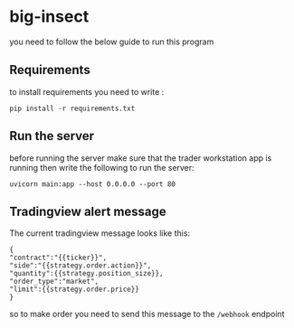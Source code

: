 # big-insect

you need to follow the below guide to run this program

## Requirements

to install requirements you need to write :

`pip install -r requirements.txt`

## Run the server

before running the server make sure that the trader workstation app is running then write the following to run the server:

`uvicorn main:app --host 0.0.0.0 --port 80`

## Tradingview alert message

The current tradingview message looks like this:

```
{
"contract":"{{ticker}}",
"side":"{{strategy.order.action}}",
"quantity":{{strategy.position_size}},
"order_type":"market",
"limit":{{strategy.order.price}}
}
```
so to make order you need to send this message to the `/webhook` endpoint